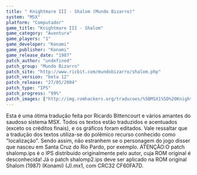 ```yaml
---
title: " Knightmare III - Shalom (Mundo Bizarro)"
system: "MSX"
platform: "Computador"
game_title: "Knightmare III - Shalom"
game_category: "Aventura"
game_players: "1"
game_developer: "Konami"
game_publisher: "Konami"
game_release_date: "1987"
patch_author: "undefined"
patch_group: "Mundo Bizarro"
patch_site: "http://www.ricbit.com/mundobizarro/shalom.php"
patch_version: "beta 12"
patch_release: "27/05/2004"
patch_type: "IPS"
patch_progress: "99%"
patch_images: ["http://img.romhackers.org/traducoes/%5BMSX1%5D%20Knightmare%20III%20-%20Shalom%20-%20Mundo%20Bizarro%20-%201.png","http://romhackers.org/uploads/smil47047241216ea.gif","http://img.romhackers.org/traducoes/%5BMSX1%5D%20Knightmare%20III%20-%20Shalom%20-%20Mundo%20Bizarro%20-%202.png","http://img.romhackers.org/traducoes/%5BMSX1%5D%20Knightmare%20III%20-%20Shalom%20-%20Mundo%20Bizarro%20-%203.png"]
---
```

Esta é uma ótima tradução feita por Ricardo Bittencourt e vários amantes do saudoso sistema MSX. Todos os textos estão traduzidos e acentuados (exceto os créditos finais), e os gráficos foram editados. Vale ressaltar que a tradução dos textos utiliza-se do polêmico recurso conhecido como "localização". Sendo assim, não estranhem se o personagem do jogo disser que nasceu em Santa Cruz do Rio Pardo, por exemplo. ATENÇÃO:O patch shalomp.ips é o IPS distribuído originalmente pelo autor, cuja ROM original é desconhecida! Já o patch shalomp2.ips deve ser aplicado na ROM original Shalom (1987) (Konami) (J).mx1, com CRC32 CF60FA7D.
